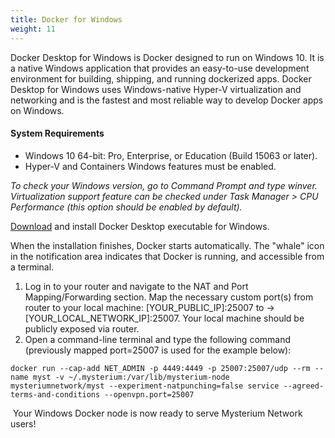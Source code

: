 ```yaml
---
title: Docker for Windows
weight: 11
---
```






Docker Desktop for Windows is Docker designed to run on Windows 10. It is a native Windows application that provides an easy-to-use development environment for building, shipping, and running dockerized apps. Docker Desktop for Windows uses Windows-native Hyper-V virtualization and networking and is the fastest and most reliable way to develop Docker apps on Windows. 

#### System Requirements

- Windows 10 64-bit: Pro, Enterprise, or Education (Build 15063 or later).
- Hyper-V and Containers Windows features must be enabled.

*To check your Windows version, go to Command Prompt and type winver. Virtualization support feature can be checked under Task Manager > CPU Performance (this option should be enabled by default).*

[Download](https://hub.docker.com/editions/community/docker-ce-desktop-windows/) and install Docker Desktop executable for Windows. 

When the installation finishes, Docker starts automatically. The "whale" icon  
in the notification area indicates that Docker is running, and accessible from a terminal.

1. Log in to your router and navigate to the NAT and Port Mapping/Forwarding section. Map the necessary custom port(s) from router to your local machine: [YOUR_PUBLIC_IP]:25007 to -> [YOUR_LOCAL_NETWORK_IP]:25007. Your local machine should be publicly exposed via router.
2. Open a command-line terminal and type the following command (previously mapped port=25007 is used for the example below):

```
docker run --cap-add NET_ADMIN -p 4449:4449 -p 25007:25007/udp --rm --name myst -v ~/.mysterium:/var/lib/mysterium-node mysteriumnetwork/myst --experiment-natpunching=false service --agreed-terms-and-conditions --openvpn.port=25007
```

 Your Windows Docker node is now ready to serve Mysterium Network users!
